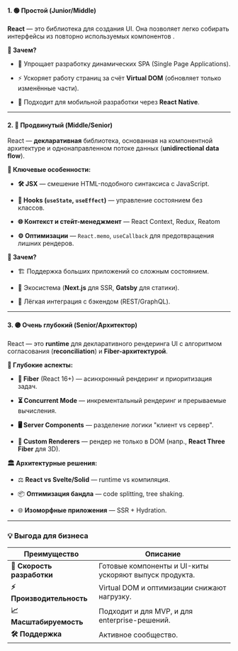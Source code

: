 
#### **1. 🟢 Простой (Junior/Middle)**

**React** — это библиотека для создания UI. Она позволяет легко собирать интерфейсы из повторно используемых компонентов .

**📌 Зачем?**

- 🚀 Упрощает разработку динамических SPA (Single Page Applications).
    
- ⚡ Ускоряет работу страниц за счёт **Virtual DOM** (обновляет только изменённые части).
    
- 📱 Подходит для мобильной разработки через **React Native**.
    

---

#### **2. 🔵 Продвинутый (Middle/Senior)**

React — **декларативная** библиотека, основанная на компонентной архитектуре и однонаправленном потоке данных (**unidirectional data flow**).

**🔑 Ключевые особенности:**

- **🛠️ JSX** — смешение HTML-подобного синтаксиса с JavaScript.
    
- **🎣 Hooks (`useState`, `useEffect`)** — управление состоянием без классов.
    
- **🌐 Контекст и стейт-менеджмент** — React Context, Redux, Reatom 
    
- **⚙️ Оптимизации** — `React.memo`, `useCallback` для предотвращения лишних рендеров.
    

**📌 Зачем?**

- 🏗️ Поддержка больших приложений со сложным состоянием.
    
- 🧩 Экосистема (**Next.js** для SSR, **Gatsby** для статики).
    
- 🔄 Лёгкая интеграция с бэкендом (REST/GraphQL).
    

---

#### **3. 🟣 Очень глубокий (Senior/Архитектор)**

React — это **runtime** для декларативного рендеринга UI с алгоритмом согласования (**reconciliation**) и **Fiber-архитектурой**.

**📡 Глубокие аспекты:**

- **🧵 Fiber** (React 16+) — асинхронный рендеринг и приоритизация задач.
    
- **⏳ Concurrent Mode** — инкрементальный рендеринг и прерываемые вычисления.
    
- **🖥️ Server Components** — разделение логики "клиент vs сервер".
    
- **🎨 Custom Renderers** — рендер не только в DOM (напр., **React Three Fiber** для 3D).
    

**🏛️ Архитектурные решения:**

- ⚖️ **React vs Svelte/Solid** — runtime vs компиляция.
    
- 📦 **Оптимизация бандла** — code splitting, tree shaking.
    
- 🌐 **Изоморфные приложения** — SSR + Hydration.
    

---

### **💡 Выгода для бизнеса**

| Преимущество               | Описание                                               |
| -------------------------- | ------------------------------------------------------ |
| **🚀 Скорость разработки** | Готовые компоненты и UI-киты ускоряют выпуск продукта. |
| **⚡ Производительность**   | Virtual DOM и оптимизации снижают нагрузку.            |
| **📈 Масштабируемость**    | Подходит и для MVP, и для enterprise-решений.          |
| **🛠️ Поддержка**          | Активное сообщество.                                   |